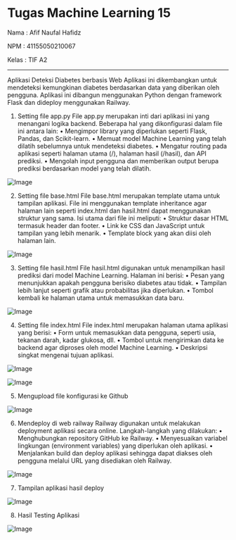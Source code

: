 # Tugas Machine Learning 15

Nama		: Afif Naufal Hafidz

NPM		: 41155050210067

Kelas		: TIF A2

---
Aplikasi Deteksi Diabetes berbasis Web
Aplikasi ini dikembangkan untuk mendeteksi kemungkinan diabetes berdasarkan data yang diberikan oleh pengguna. Aplikasi ini dibangun menggunakan Python dengan framework Flask dan dideploy menggunakan Railway.
1.	Setting file app.py
File app.py merupakan inti dari aplikasi ini yang menangani logika backend. Beberapa hal yang dikonfigurasi dalam file ini antara lain:
•	Mengimpor library yang diperlukan seperti Flask, Pandas, dan Scikit-learn.
•	Memuat model Machine Learning yang telah dilatih sebelumnya untuk mendeteksi diabetes.
•	Mengatur routing pada aplikasi seperti halaman utama (/), halaman hasil (/hasil), dan API prediksi.
•	Mengolah input pengguna dan memberikan output berupa prediksi berdasarkan model yang telah dilatih.

![Image](https://github.com/user-attachments/assets/138188c9-f71e-46f7-b9ba-59d1827f004f)

2.	Setting file base.html
File base.html merupakan template utama untuk tampilan aplikasi. File ini menggunakan template inheritance agar halaman lain seperti index.html dan hasil.html dapat menggunakan struktur yang sama. Isi utama dari file ini meliputi:
•	Struktur dasar HTML termasuk header dan footer.
•	Link ke CSS dan JavaScript untuk tampilan yang lebih menarik.
•	Template block yang akan diisi oleh halaman lain.

![Image](https://github.com/user-attachments/assets/3d0fb081-2a14-41b4-93e5-d473b48119c3)

3.	Setting file hasil.html
File hasil.html digunakan untuk menampilkan hasil prediksi dari model Machine Learning. Halaman ini berisi:
•	Pesan yang menunjukkan apakah pengguna berisiko diabetes atau tidak.
•	Tampilan lebih lanjut seperti grafik atau probabilitas jika diperlukan.
•	Tombol kembali ke halaman utama untuk memasukkan data baru.

![Image](https://github.com/user-attachments/assets/009ba38d-eb55-4789-868a-7edad9cde159)

4.	Setting file index.html
File index.html merupakan halaman utama aplikasi yang berisi:
•	Form untuk memasukkan data pengguna, seperti usia, tekanan darah, kadar glukosa, dll.
•	Tombol untuk mengirimkan data ke backend agar diproses oleh model Machine Learning.
•	Deskripsi singkat mengenai tujuan aplikasi.

![Image](https://github.com/user-attachments/assets/f74323ed-ecf6-4281-a684-e77920d80be0) 

![Image](https://github.com/user-attachments/assets/e80201e8-580a-430c-94d3-3d64199ea2dc)

5.	Mengupload file konfigurasi ke Github

![Image](https://github.com/user-attachments/assets/597baade-f83b-4e52-b85f-ef82d51b8065) 

6.	Mendeploy di web railway
Railway digunakan untuk melakukan deployment aplikasi secara online. Langkah-langkah yang dilakukan:
•	Menghubungkan repository GitHub ke Railway.
•	Menyesuaikan variabel lingkungan (environment variables) yang diperlukan oleh aplikasi.
•	Menjalankan build dan deploy aplikasi sehingga dapat diakses oleh pengguna melalui URL yang disediakan oleh Railway.

![Image](https://github.com/user-attachments/assets/383b1a03-71b1-48a7-9735-41f295077f10)

7.	Tampilan aplikasi hasil deploy

![Image](https://github.com/user-attachments/assets/efa82e09-4a50-4b01-8abf-4734f7cccc1f)

8.	Hasil Testing Aplikasi

![Image](https://github.com/user-attachments/assets/4bc803f6-5c13-4e12-a34a-961bf42d075a)
